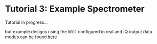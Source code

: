 # Tutorial 3: Example Spectrometer

Tutorial in progress...

but example designs using the `RFDC` configured in real and IQ output
data modes can be found [here](../../../rfsoc/tut_spec)
